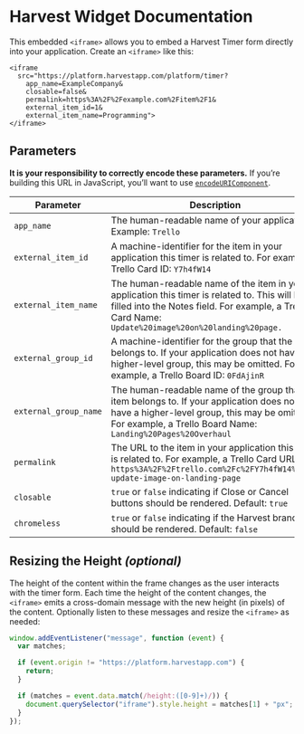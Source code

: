 # Harvest Widget Documentation

This embedded `<iframe>` allows you to embed a Harvest Timer form directly into your application. Create an `<iframe>` like this:

```
<iframe
  src="https://platform.harvestapp.com/platform/timer?
    app_name=ExampleCompany&
    closable=false&
    permalink=https%3A%2F%2Fexample.com%2Fitem%2F1&
    external_item_id=1&
    external_item_name=Programming">
</iframe>
```

## Parameters

**It is your responsibility to correctly encode these parameters.** If you’re building this URL in JavaScript, you’ll want to use [`encodeURIComponent`](https://developer.mozilla.org/en-US/docs/Web/JavaScript/Reference/Global_Objects/encodeURIComponent).

| Parameter             | Description
|-----------------------|-------------
| `app_name`            | The human-readable name of your application. Example: `Trello`
| `external_item_id`    | A machine-identifier for the item in your application this timer is related to. For example, a Trello Card ID: `Y7h4fW14`
| `external_item_name`  | The human-readable name of the item in your application this timer is related to. This will be filled into the Notes field. For example, a Trello Card Name: `Update%20image%20on%20landing%20page.`
| `external_group_id`   | A machine-identifier for the group that the item belongs to. If your application does not have a higher-level group, this may be omitted. For example, a Trello Board ID: `0FdAjinR`
| `external_group_name` | The human-readable name of the group that the item belongs to. If your application does not have a higher-level group, this may be omitted. For example, a Trello Board Name: `Landing%20Pages%20Overhaul`
| `permalink`            | The URL to the item in your application this timer is related to. For example, a Trello Card URL: `https%3A%2F%2Ftrello.com%2Fc%2FY7h4fW14%2F61-update-image-on-landing-page`
| `closable`            | `true` or `false` indicating if Close or Cancel buttons should be rendered. Default:  `true`
| `chromeless`          | `true` or `false` indicating if the Harvest branding should be rendered. Default: `false`


## Resizing the Height *(optional)*

The height of the content within the frame changes as the user interacts with the timer form. Each time the height of the content changes, the `<iframe>` emits a cross-domain message with the new height (in pixels) of the content. Optionally listen to these messages and resize the `<iframe>` as needed:

```javascript
window.addEventListener("message", function (event) {
  var matches;

  if (event.origin != "https://platform.harvestapp.com") {
    return;
  }

  if (matches = event.data.match(/height:([0-9]+)/)) {
    document.querySelector("iframe").style.height = matches[1] + "px";
  }
});
```
